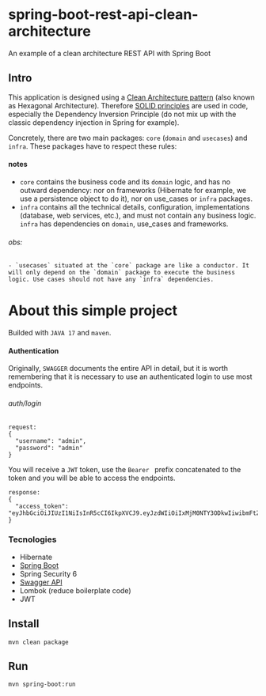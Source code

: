 # spring-boot-rest-api-clean-architecture

An example of a clean architecture REST API with Spring Boot

## Intro
This application is designed using a [Clean Architecture pattern](https://blog.cleancoder.com/uncle-bob/2012/08/13/the-clean-architecture.html) (also known as Hexagonal Architecture). Therefore [SOLID principles](https://en.wikipedia.org/wiki/SOLID_(object-oriented_design)) are used in code, especially the Dependency Inversion Principle (do not mix up with the classic dependency injection in Spring for example).

Concretely, there are two main packages: `core` (`domain` and `usecases`) and `infra`. These packages have to respect these rules:

#### notes
- `core` contains the business code and its `domain` logic, and has no outward dependency: nor on frameworks (Hibernate for example, we use a persistence object to do it), nor on use_cases or `infra` packages.
- `infra` contains all the technical details, configuration, implementations (database, web services, etc.), and must not contain any business logic. `infra` has dependencies on `domain`, use_cases and frameworks.

###### obs:
```
- `usecases` situated at the `core` package are like a conductor. It will only depend on the `domain` package to execute the business logic. Use cases should not have any `infra` dependencies.
```

# About this simple project

Builded with `JAVA 17` and `maven`.

#### Authentication

Originally, `SWAGGER` documents the entire API in detail, but it is worth remembering that it is necessary to use an authenticated login to use most endpoints.

###### auth/login


```
request:
{
  "username": "admin",
  "password": "admin"
}
```

You will receive a `JWT` token, use the `Bearer ` prefix concatenated to the token and you will be able to access the endpoints.

```
response:
{
  "access_token": "eyJhbGciOiJIUzI1NiIsInR5cCI6IkpXVCJ9.eyJzdWIiOiIxMjM0NTY3ODkwIiwibmFtZSI6IkpvaG4gRG9lIiwiaWF0IjoxNTE2MjM5MDIyfQ.SflKxwRJSMeKKF2QT4fwpMeJf36POk6yJV_adQssw5c"
}

```

### Tecnologies
- Hibernate
- [Spring Boot](https://docs.spring.io/spring-boot/docs/current/reference/htmlsingle/)
- Spring Security 6
- [Swagger API](https://swagger.io/docs/specification/about/)
- Lombok (reduce boilerplate code)
- JWT

## Install
```
mvn clean package
```

## Run
```
mvn spring-boot:run
```
